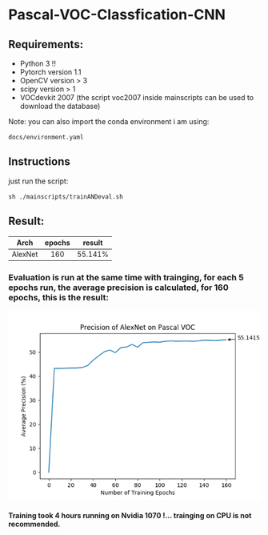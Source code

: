 # Pascal-VOC-Classfication-CNN
## Requirements:
* Python 3 !!
* Pytorch version 1.1  
* OpenCV version > 3  
* scipy version > 1  
* VOCdevkit 2007 (the script voc2007 inside mainscripts can be used to    download the database)

Note: you can also import the conda environment i am using:
```
docs/environment.yaml
```
## Instructions
just run the script:
```
sh ./mainscripts/trainANDeval.sh 
```

## Result:
| Arch | epochs | result |
|:-:|:-:|:-:|  
| AlexNet | 160 | 55.141% |

### Evaluation is run at the same time with trainging, for each 5 epochs run, the average precision is calculated, for 160 epochs, this is the result:

<p align="center">
  <img  src="https://github.com/abdullah-zaiter/Pascal-VOC-Classfication-AlexNet/blob/master/docs/GraphAlexNet.png">
</p>

#### Training  took 4 hours running on Nvidia 1070 !... trainging on CPU is not recommended.
